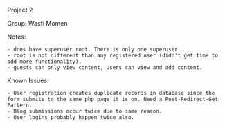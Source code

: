 Project 2

Group: Wasfi Momen

Notes:

    - does have superuser root. There is only one superuser.
    - root is not different than any registered user (didn't get time to add more functionality).
    - guests can only view content, users can view and add content.

Known Issues:

    - User registration creates duplicate records in database since the form submits to the same php page it is on. Need a Post-Redirect-Get Pattern.
    - Blog submissions occur twice due to same reason.
    - User logins probably happen twice also.
